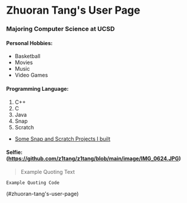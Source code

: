 # **Zhuoran Tang's User Page**

### Majoring Computer Science at UCSD


#### Personal Hobbies:

- Basketball
- Movies
- Music
- Video Games


#### Programming Language:

1. C++
2. C
3. Java
4. Snap
5. Scratch
- [Some Snap and Scratch Projects I built](https://sites.google.com/view/ucsd-edu-zhuoran-tang/home)


#### Selfie: (https://github.com/z1tang/z1tang/blob/main/image/IMG_0624.JPG)

> Example Quoting Text

`Example Quoting Code`


(#zhuoran-tang's-user-page)
